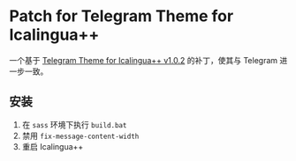 # Patch for Telegram Theme for Icalingua++

一个基于 [Telegram Theme for Icalingua++ v1.0.2](https://github.com/wibus-wee-ac/icalingua-theme-telegram/releases/tag/v1.0.2) 的补丁，使其与 Telegram 进一步一致。

## 安装

1. 在 `sass` 环境下执行 `build.bat`
1. 禁用 `fix-message-content-width`
1. 重启 Icalingua++